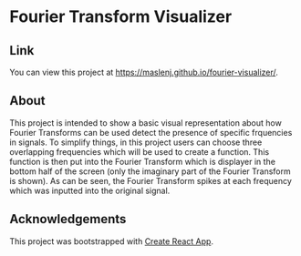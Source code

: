 # Fourier Transform Visualizer

## Link

You can view this project at https://maslenj.github.io/fourier-visualizer/.

## About

This project is intended to show a basic visual representation about how Fourier Transforms can be used detect the presence of specific frquencies in signals. To simplify things, in this project users can choose three overlapping frequencies which will be used to create a function. This function is then put into the Fourier Transform which is displayer in the bottom half of the screen (only the imaginary part of the Fourier Transform is shown). As can be seen, the Fourier Transform spikes at each frequency which was inputted into the original signal.

## Acknowledgements

This project was bootstrapped with [Create React App](https://github.com/facebook/create-react-app).

